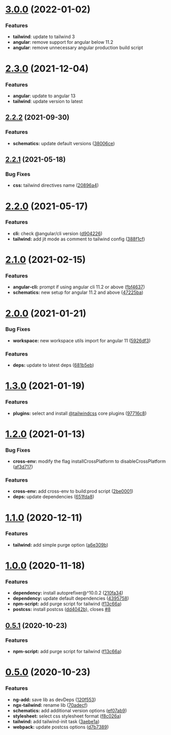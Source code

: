 # [3.0.0](https://github.com/notiz-dev/ngx-tailwind/compare/v2.3.0...v3.0.0) (2022-01-02)

### Features

* **tailwind**: update to tailwind 3
* **angular**: remove support for angular below 11.2
* **angular**: remove unnecessary angular production build script

# [2.3.0](https://github.com/notiz-dev/ngx-tailwind/compare/v2.2.2...v2.3.0) (2021-12-04)

### Features

* **angular**: update to angular 13
* **tailwind**: update version to latest

## [2.2.2](https://github.com/notiz-dev/ngx-tailwind/compare/v2.2.1...v2.2.2) (2021-09-30)


### Features

* **schematics:** update default versions ([38006ce](https://github.com/notiz-dev/ngx-tailwind/commit/38006ce06123b95c312878822e9fd92093ced4b0))



## [2.2.1](https://github.com/notiz-dev/ngx-tailwind/compare/v2.2.0...v2.2.1) (2021-05-18)


### Bug Fixes

* **css:** tailwind directives name ([20896a4](https://github.com/notiz-dev/ngx-tailwind/commit/20896a478ac79aacb860378a1461d9d16bcb4375))



# [2.2.0](https://github.com/notiz-dev/ngx-tailwind/compare/v2.1.0...v2.2.0) (2021-05-17)


### Features

* **cli:** check @angular/cli version ([d904226](https://github.com/notiz-dev/ngx-tailwind/commit/d904226c52b68e8fbc2b375c545f231d8c391812))
* **tailwind:** add jit mode as comment to tailwind config ([388f1cf](https://github.com/notiz-dev/ngx-tailwind/commit/388f1cf98c2550e3a1dca338c40e9f9766d20ec0))



# [2.1.0](https://github.com/notiz-dev/ngx-tailwind/compare/v2.0.0...v2.1.0) (2021-02-15)


### Features

* **angular-cli:** prompt if using angular cli 11.2 or above ([fbf4637](https://github.com/notiz-dev/ngx-tailwind/commit/fbf463783c62ed283660ad2f5ea4ef862ed97263))
* **schematics:** new setup for angular 11.2 and above ([47225ba](https://github.com/notiz-dev/ngx-tailwind/commit/47225ba5e2d0aed39000655406cf35205bd9b60c))



# [2.0.0](https://github.com/notiz-dev/ngx-tailwind/compare/v1.3.0...v2.0.0) (2021-01-21)


### Bug Fixes

* **workspace:** new workspace utils import for angular 11 ([5926df3](https://github.com/notiz-dev/ngx-tailwind/commit/5926df3c93e294b179105ec913b874dd7e278736))


### Features

* **deps:** update to latest deps ([681b5eb](https://github.com/notiz-dev/ngx-tailwind/commit/681b5ebd3bccd847c21b4008325a17a8175ea359))



# [1.3.0](https://github.com/notiz-dev/ngx-tailwind/compare/v1.2.0...v1.3.0) (2021-01-19)


### Features

* **plugins:** select and install [@tailwindcss](https://github.com/tailwindcss) core plugins ([97716c8](https://github.com/notiz-dev/ngx-tailwind/commit/97716c8870cfb9ac7e3a1948f2c9725d113b6a9e))



# [1.2.0](https://github.com/notiz-dev/ngx-tailwind/compare/v1.1.0...v1.2.0) (2021-01-13)


### Bug Fixes

* **cross-env:** modify the flag installCrossPlatform to disableCrossPlatform ([af3d717](https://github.com/notiz-dev/ngx-tailwind/commit/af3d71727fa65e2642e3e8991a8a985cd3366832))


### Features

* **cross-env:** add cross-env to build:prod script ([2be0001](https://github.com/notiz-dev/ngx-tailwind/commit/2be0001e0737509aa57c41510de4fc972b8209c2))
* **deps:** update dependencies ([651fda8](https://github.com/notiz-dev/ngx-tailwind/commit/651fda8df9eb1276a3d2980420632640b1db825f))



# [1.1.0](https://github.com/notiz-dev/ngx-tailwind/compare/v1.0.0...v1.1.0) (2020-12-11)


### Features

* **tailwind:** add simple purge option ([a6e309b](https://github.com/notiz-dev/ngx-tailwind/commit/a6e309ba07fb5fd046341773cb05b0e4a933106b))



# [1.0.0](https://github.com/notiz-dev/ngx-tailwind/compare/v0.5.0...v1.0.0) (2020-11-18)


### Features

* **dependency:** install autoprefixer@^10.0.2 ([210fa34](https://github.com/notiz-dev/ngx-tailwind/commit/210fa34df0ccd44f6a9ebe63e34d3ab74a85adec))
* **dependency:** update default dependencies ([4395758](https://github.com/notiz-dev/ngx-tailwind/commit/4395758b3d7cd34a200d328686a9a5ef19839bfa))
* **npm-script:** add purge script for tailwind ([f13c66a](https://github.com/notiz-dev/ngx-tailwind/commit/f13c66a52c2f3331b7ed43e5e43b4564bf3898a3))
* **postcss:** install postcss ([dd4042b](https://github.com/notiz-dev/ngx-tailwind/commit/dd4042bc517285c581cab55b9ce7618c02ef9fef)), closes [#8](https://github.com/notiz-dev/ngx-tailwind/issues/8)



## [0.5.1](https://github.com/notiz-dev/ngx-tailwind/compare/v0.5.0...v0.5.1) (2020-10-23)


### Features

* **npm-script:** add purge script for tailwind ([f13c66a](https://github.com/notiz-dev/ngx-tailwind/commit/f13c66a52c2f3331b7ed43e5e43b4564bf3898a3))



# [0.5.0](https://github.com/notiz-dev/ngx-tailwind/compare/v0.2.0...v0.5.0) (2020-10-23)


### Features

* **ng-add:** save lib as devDeps ([120f553](https://github.com/notiz-dev/ngx-tailwind/commit/120f5538d38466d61990505fec0e80b26a17e62c))
* **ngx-tailwind:** rename lib ([70adecf](https://github.com/notiz-dev/ngx-tailwind/commit/70adecf858a23e2f97de5613ffa9e64130f1026a))
* **schematics:** add additional version options ([ef07ab9](https://github.com/notiz-dev/ngx-tailwind/commit/ef07ab90c9319847064a7e0942f11bfa6965f764))
* **stylesheet:** select css stylesheet format ([f8c026a](https://github.com/notiz-dev/ngx-tailwind/commit/f8c026a3cdfec7a3a56fd26a97abfc45f937983d))
* **tailwind:** add tailwind-init task ([3aebe1a](https://github.com/notiz-dev/ngx-tailwind/commit/3aebe1a58987230bcc046dcdbb4ea05f80a2795f))
* **webpack:** update postcss options ([d7b7389](https://github.com/notiz-dev/ngx-tailwind/commit/d7b7389be3ff87d75015d87f699c47f0f05f2e57))



